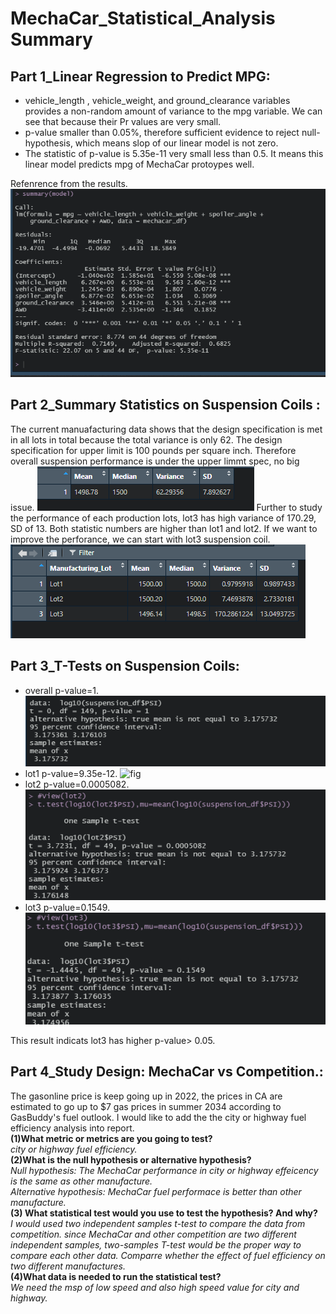 #  MechaCar_Statistical_Analysis Summary
## Part 1_Linear Regression to Predict MPG:
 * vehicle_length , vehicle_weight, and ground_clearance variables provides a non-random
   amount of variance to the mpg variable.  We can see that because their Pr values are
   very small.
 * p-value smaller than 0.05%, therefore sufficient evidence to reject null-hypothesis,
   which means slop of our linear model is not zero.
 *  The statistic of p-value is 5.35e-11 very small less than 0.5. It means this linear model predicts mpg of MechaCar protoypes well.
 
 Refenrence from the results.  ![fig](https://github.com/violetqq0221/MechaCar_Statistical_Analysis/blob/main/part1_linear_regression_to_predict_mpg.PNG)

## Part 2_Summary Statistics on Suspension Coils :
The current manuafacturing data shows that the design specification is met in all lots
   in total because the total variance is only 62. The design specification for upper 
   limit is 100 pounds per square inch. Therefore overall suspension performance is under the upper limmt spec, no big issue.  ![fig](https://github.com/violetqq0221/MechaCar_Statistical_Analysis/blob/main/part2_suspension%20coil%20_overall_summary.PNG)
   Further to study the performance of each production lots, lot3 has high variance of  170.29, SD of 13. Both statistic numbers are higher than lot1 and lot2. If we want to improve the perforance, we can start with lot3 suspension coil.  ![fig](https://github.com/violetqq0221/MechaCar_Statistical_Analysis/blob/main/part2_suspension%20coil_%20lot_summary.PNG)


## Part 3_T-Tests on Suspension Coils:
* overall p-value=1.  ![fig](https://github.com/violetqq0221/MechaCar_Statistical_Analysis/blob/main/part3_%20overall%20t%20test.PNG)
* lot1 p-value=9.35e-12.  ![fig](https://github.com/violetqq0221/MechaCar_Statistical_Analysis/blob/main/part3_%20lot1_t_test.PNGg)
* lot2 p-value=0.0005082.  ![fig](https://github.com/violetqq0221/MechaCar_Statistical_Analysis/blob/main/part3_%20lot2_t_test.PNG)
* lot3 p-value=0.1549.  ![fig](https://github.com/violetqq0221/MechaCar_Statistical_Analysis/blob/main/part3_%20lot3_t_test.PNG)

This result indicats lot3  has higher p-value> 0.05. 


## Part 4_Study Design: MechaCar vs Competition.:

The gasonline price is keep going up in 2022, the prices in CA are estimated to go up to $7 gas prices in summer 2034 according to GasBuddy's fuel outlook. I would like to add the the city or highway fuel efficiency analysis into report.    
**(1)What metric or metrics are you going to test?**<br /> 
    *city or highway fuel efficiency.*  
**(2)What is the null hypothesis or alternative hypothesis?**<br /> 
    *Null hypothesis: The MechaCar performance in city or highway effeicency is the same as other manufacture.  
    Alternative hypothesis: MechaCar fuel performace is better than other manufacture.*  
**(3) What statistical test would you use to test the hypothesis? And why?**<br />
     *I would used two independent samples t-test to compare the data from competition. since
     MechaCar and other competition are two different independent samples, two-samples T-test
     would be the proper way to compare each other data. Comparre whether the effect of fuel
     efficiency on two different manufactures.*   
**(4)What data is needed to run the statistical test?**<br />
     *We need the msp of low speed and also high speed value for city and highway.* 